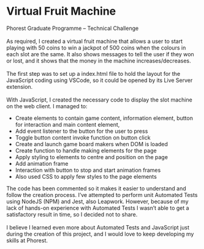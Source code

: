 # Virtual Fruit Machine
Phorest Graduate Programme – Technical Challenge<br><br>
As required, I created a virtual fruit machine that allows a user to start playing with 50 coins to win a jackpot of 500 coins when the colours in each slot are the same.  It also shows messages to tell the user if they won or lost, and it shows that the money in the machine increases/decreases.
<br><br>The first step was to set up a index.html file to hold the layout for the JavaScript coding using VSCode, so it could be opened by its Live Server extension. 
<br><br>With JavaScript, I created the necessary code to display the slot machine on the web client. I managed to:
-	Create elements to contain game content, information element, button for interaction and main content element,
-	Add event listener to the button for the user to press 
-	Toggle button content invoke function on button click
-	Create and launch game board makers when DOM is loaded
-	Create function to handle making elements for the page
-	Apply styling to elements to centre and position on the page
-	Add animation frame
-	Interaction with button to stop and start animation frames
-	Also used CSS to apply few styles to the page elements

The code has been commented so it makes it easier to understand and follow the creation process. 
I’ve attempted to perform unit Automated Tests using NodeJS (NPM) and Jest, also Leapwork. 
However, because of my lack of hands-on experience with Automated Tests I wasn’t able to get a satisfactory result in time, so I decided not to share.
<br><br>I believe I learned even more about Automated Tests and JavaScript just during the creation of this project, and I would love to keep developing 
my skills at Phorest.
